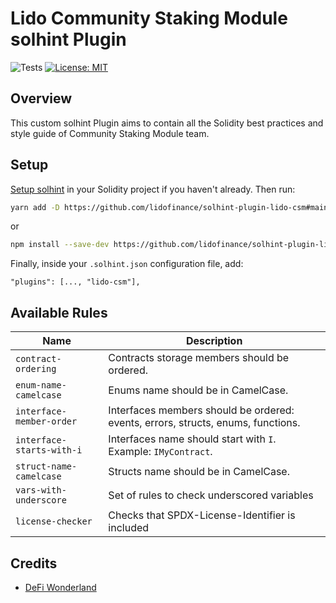 # Lido Community Staking Module solhint Plugin

![Tests](https://github.com/lidofinance/solhint-plugin-lido-csm/actions/workflows/unit-tests.yml/badge.svg)
[![License: MIT](https://img.shields.io/badge/License-MIT-blue.svg)](https://github.com/lidofinance/solhint-plugin-lido-csm/blob/main/LICENSE)

## Overview

This custom solhint Plugin aims to contain all the Solidity best practices and style guide of Community Staking
Module team.

## Setup

[Setup solhint](https://protofire.github.io/solhint/#installation) in your Solidity project if you haven't already. Then run:

```sh
yarn add -D https://github.com/lidofinance/solhint-plugin-lido-csm#main
```

or

```sh
npm install --save-dev https://github.com/lidofinance/solhint-plugin-lido-csm#main
```

Finally, inside your `.solhint.json` configuration file, add:

```
"plugins": [..., "lido-csm"],
```

## Available Rules

| Name                      | Description                                                                      |
| ------------------------- | -------------------------------------------------------------------------------- |
| `contract-ordering`       | Contracts storage members should be ordered.                                     |
| `enum-name-camelcase`     | Enums name should be in CamelCase.                                               |
| `interface-member-order`  | Interfaces members should be ordered: events, errors, structs, enums, functions. |
| `interface-starts-with-i` | Interfaces name should start with `I`. Example: `IMyContract`.                   |
| `struct-name-camelcase`   | Structs name should be in CamelCase.                                             |
| `vars-with-underscore`    | Set of rules to check underscored variables                                      |
| `license-checker`         | Checks that SPDX-License-Identifier is included                                  |

## Credits

- [DeFi Wonderland](https://defi.sucks)
